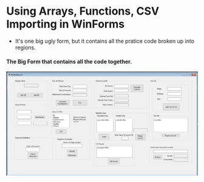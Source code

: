 # Using Arrays, Functions, CSV Importing in WinForms
- It's one big ugly form, but it contains all the pratice code broken up into regions.

#### The Big Form that contains all the code together.
![WinForm](https://github.com/Dkaban/WinForms-Arrays-CSV-Practice/blob/main/MainForm.jpg?raw=true)
